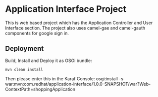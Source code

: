 Application Interface Project
=============================

This is web based project which has the Application Controller and User Interface section. The project also uses camel-gae and camel-gauth components for google sign in.

Deployment
----------
Build, Install and Deploy it as OSGi bundle:

    mvn clean install

Then please enter this in the Karaf Console:
	osgi:install -s war:mvn:com.redhat/application-interface/1.0.0-SNAPSHOT/war?Web-ContextPath=shoppingApplication